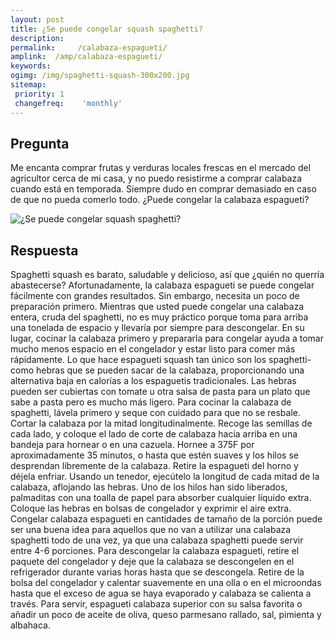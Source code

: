 ```yaml
---
layout: post
title: ¿Se puede congelar squash spaghetti?  
description: 
permalink:     /calabaza-espagueti/
amplink:  /amp/calabaza-espagueti/
keywords: 
ogimg: /img/spaghetti-squash-300x200.jpg
sitemap:
 priority: 1
 changefreq:    'monthly'
---
```




## Pregunta

Me encanta comprar frutas y verduras locales frescas en el mercado del agricultor cerca de mi casa, y no puedo resistirme a comprar calabaza cuando está en temporada. Siempre dudo en comprar demasiado en caso de que no pueda comerlo todo. ¿Puede congelar la calabaza espagueti?


![¿Se puede congelar squash spaghetti?](https://sepuedecongelar.com/img/spaghetti-squash-300x200.jpg "¿Se puede congelar squash spaghetti?" )


## Respuesta

Spaghetti squash es barato, saludable y delicioso, así que ¿quién no querría abastecerse? Afortunadamente, la calabaza espagueti se puede congelar fácilmente con grandes resultados. Sin embargo, necesita un poco de preparación primero. Mientras que usted puede congelar una calabaza entera, cruda del spaghetti, no es muy práctico porque toma para arriba una tonelada de espacio y llevaría por siempre para descongelar. En su lugar, cocinar la calabaza primero y prepararla para congelar ayuda a tomar mucho menos espacio en el congelador y estar listo para comer más rápidamente.
Lo que hace espagueti squash tan único son los spaghetti-como hebras que se pueden sacar de la calabaza, proporcionando una alternativa baja en calorías a los espaguetis tradicionales. Las hebras pueden ser cubiertas con tomate u otra salsa de pasta para un plato que sabe a pasta pero es mucho más ligero. Para cocinar la calabaza de spaghetti, lávela primero y seque con cuidado para que no se resbale. Cortar la calabaza por la mitad longitudinalmente. Recoge las semillas de cada lado, y coloque el lado de corte de calabaza hacia arriba en una bandeja para hornear o en una cazuela. Hornee a 375F por aproximadamente 35 minutos, o hasta que estén suaves y los hilos se desprendan libremente de la calabaza. Retire la espagueti del horno y déjela enfriar.
Usando un tenedor, ejecútelo la longitud de cada mitad de la calabaza, aflojando las hebras. Uno de los hilos han sido liberados, palmaditas con una toalla de papel para absorber cualquier líquido extra. Coloque las hebras en bolsas de congelador y exprimir el aire extra. Congelar calabaza espagueti en cantidades de tamaño de la porción puede ser una buena idea para aquellos que no van a utilizar una calabaza spaghetti todo de una vez, ya que una calabaza spaghetti puede servir entre 4-6 porciones.
Para descongelar la calabaza espagueti, retire el paquete del congelador y deje que la calabaza se descongelen en el refrigerador durante varias horas hasta que se descongela. Retire de la bolsa del congelador y calentar suavemente en una olla o en el microondas hasta que el exceso de agua se haya evaporado y calabaza se calienta a través. Para servir, espagueti calabaza superior con su salsa favorita o añadir un poco de aceite de oliva, queso parmesano rallado, sal, pimienta y albahaca.
